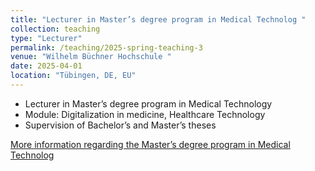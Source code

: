 ```yaml
---
title: "Lecturer in Master’s degree program in Medical Technolog "
collection: teaching
type: "Lecturer"
permalink: /teaching/2025-spring-teaching-3
venue: "Wilhelm Büchner Hochschule "
date: 2025-04-01
location: "Tübingen, DE, EU"
---
```


- Lecturer in Master’s degree program in Medical Technology
- Module: Digitalization in medicine, Healthcare Technology
- Supervision of Bachelor’s and Master’s theses

[More information regarding the Master’s degree program in Medical Technolog](https://www.wb-fernstudium.de/?referrer=H_GO_SK_0146902&gad_source=1&gad_campaignid=21522888617&gbraid=0AAAAADrRa362z6reiwp_RVIjrlozrBQbB&gclid=EAIaIQobChMIpIWioOPmjgMVy6iDBx20ADEoEAAYASAAEgLx7_D_BwE)
